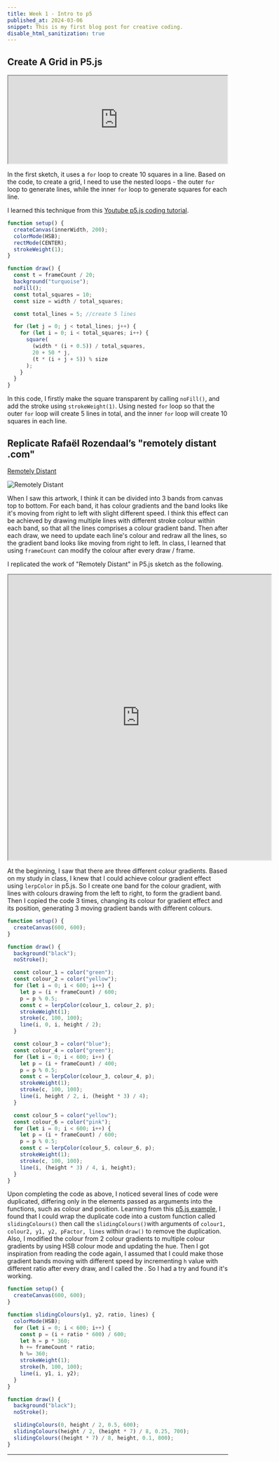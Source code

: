 ```yaml
---
title: Week 1 - Intro to p5
published_at: 2024-03-06
snippet: This is my first blog post for creative coding.
disable_html_sanitization: true
---
```


## Create A Grid in P5.js

<iframe src="https://editor.p5js.org/BenDQL/full/D0_Eyr6lr" width="500" height="200"></iframe>

In the first sketch, it uses a `for` loop to create 10 squares in a line. Based on the code, to create a grid, I need to use the nested loops - the outer `for` loop to generate lines, while the inner `for` loop to generate squares for each line.

I learned this technique from this [Youtube p5.js coding tutorial](https://www.youtube.com/watch?v=UKxB2j4h7Ag).

```js
function setup() {
  createCanvas(innerWidth, 200);
  colorMode(HSB);
  rectMode(CENTER);
  strokeWeight(1);
}

function draw() {
  const t = frameCount / 20;
  background("turquoise");
  noFill();
  const total_squares = 10;
  const size = width / total_squares;

  const total_lines = 5; //create 5 lines

  for (let j = 0; j < total_lines; j++) {
    for (let i = 0; i < total_squares; i++) {
      square(
        (width * (i + 0.5)) / total_squares,
        20 + 50 * j,
        (t * (i + j + 5)) % size
      );
    }
  }
}
```

In this code, I firstly make the square transparent by calling `noFill()`, and add the stroke using `strokeWeight(1)`. Using nested `for` loop so that the outer `for` loop will create 5 lines in total, and the inner `for` loop will create 10 squares in each line.

## Replicate Rafaël Rozendaal’s "remotely distant .com"

[Remotely Distant](https://www.remotelydistant.com/)

<img title="Remotely Distant" alt="Remotely Distant" src="/240306_first_post/Remotely_Distant.png">

<p></p>

When I saw this artwork, I think it can be divided into 3 bands from canvas top to bottom. For each band, it has colour gradients and the band looks like it's moving from right to left with slight different speed. I think this effect can be achieved by drawing multiple lines with different stroke colour within each band, so that all the lines comprises a colour gradient band. Then after each draw, we need to update each line's colour and redraw all the lines, so the gradient band looks like moving from right to left. In class, I learned that using `frameCount` can modify the colour after every draw / frame.

I replicated the work of "Remotely Distant" in P5.js sketch as the following.

<iframe src="https://editor.p5js.org/BenDQL/full/TFdCDYfIy" width="600" height="650"></iframe>

At the beginning, I saw that there are three different colour gradients. Based on my study in class, I knew that I could achieve colour gradient effect using `lerpColor` in p5.js. So I create one band for the colour gradient, with lines with colours drawing from the left to right, to form the gradient band. Then I copied the code 3 times, changing its colour for gradient effect and its position, generating 3 moving gradient bands with different colours.

```js
function setup() {
  createCanvas(600, 600);
}

function draw() {
  background("black");
  noStroke();

  const colour_1 = color("green");
  const colour_2 = color("yellow");
  for (let i = 0; i < 600; i++) {
    let p = (i + frameCount) / 600;
    p = p % 0.5;
    const c = lerpColor(colour_1, colour_2, p);
    strokeWeight(1);
    stroke(c, 100, 100);
    line(i, 0, i, height / 2);
  }

  const colour_3 = color("blue");
  const colour_4 = color("green");
  for (let i = 0; i < 600; i++) {
    let p = (i + frameCount) / 400;
    p = p % 0.5;
    const c = lerpColor(colour_3, colour_4, p);
    strokeWeight(1);
    stroke(c, 100, 100);
    line(i, height / 2, i, (height * 3) / 4);
  }

  const colour_5 = color("yellow");
  const colour_6 = color("pink");
  for (let i = 0; i < 600; i++) {
    let p = (i + frameCount) / 600;
    p = p % 0.5;
    const c = lerpColor(colour_5, colour_6, p);
    strokeWeight(1);
    stroke(c, 100, 100);
    line(i, (height * 3) / 4, i, height);
  }
}
```

Upon completing the code as above, I noticed several lines of code were duplicated, differing only in the elements passed as arguments into the functions, such as colour and position. Learning from this [p5.js example](https://p5js.org/examples/structure-functions.html), I found that I could wrap the duplicate code into a custom function called `slidingColours()` then call the `slidingColours()`with arguments of `colour1, colour2, y1, y2, pFactor, lines` within `draw()` to remove the duplication. Also, I modified the colour from 2 colour gradients to multiple colour gradients by using HSB colour mode and updating the hue. Then I got inspiration from reading the code again, I assumed that I could make those gradient bands moving with different speed by incrementing `h` value with different ratio after every draw, and I called the . So I had a try and found it's working.

```js
function setup() {
  createCanvas(600, 600);
}

function slidingColours(y1, y2, ratio, lines) {
  colorMode(HSB);
  for (let i = 0; i < 600; i++) {
    const p = (i + ratio * 600) / 600;
    let h = p * 360;
    h += frameCount * ratio;
    h %= 360;
    strokeWeight(1);
    stroke(h, 100, 100);
    line(i, y1, i, y2);
  }
}

function draw() {
  background("black");
  noStroke();

  slidingColours(0, height / 2, 0.5, 600);
  slidingColours(height / 2, (height * 7) / 8, 0.25, 700);
  slidingColours((height * 7) / 8, height, 0.1, 800);
}
```

---
